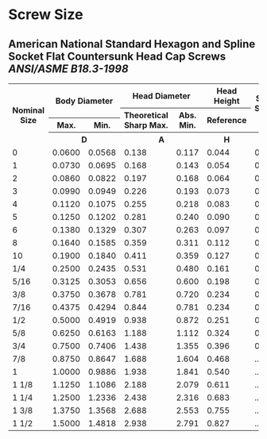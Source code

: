 # Screw Size
## American National Standard Hexagon and Spline Socket Flat Countersunk Head Cap Screws _ANSI/ASME B18.3-1998_

<table>
  <tr>
    <th rowspan="4">Nominal Size</th>
    <th rowspan="2" colspan="2">Body Diameter </th>
    <th colspan="2">Head Diameter</th>
    <th>Head Height</th>
    <th rowspan="3">Spline Socket Size</th>
    <th rowspan="2">Hexagon Socket Size</th>
    <th rowspan="2">Key Engagement</th>
  </tr>
  <tr>
    <th rowspan="2">Theoretical Sharp Max.</th>
    <th rowspan="2">Abs. Min.</th>
    <th rowspan="2">Reference</th>
  </tr>
  <tr>
    <th>Max.</th>
    <th>Min.</th>
    <th>Nom.</th>
    <th>Min.</th>
  </tr>
  <tr>
    <th colspan="2">D</th>
    <th colspan="2">A</th>
    <th>H</th>
    <th>M</th>
    <th>J</th>
    <th>T</th>
  </tr>  <tr>
    <td>0</td>
    <td>0.0600</td>
    <td>0.0568</td>
    <td>0.138</td>
    <td>0.117</td>
    <td>0.044</td>
    <td>0.048</td>
    <td>0.035</td>
    <td>0.025</td>
  </tr>
  <tr>
    <td>1</td>
    <td>0.0730</td>
    <td>0.0695</td>
    <td>0.168</td>
    <td>0.143</td>
    <td>0.054</td>
    <td>0.060</td>
    <td>0.050</td>
    <td>0.031</td>
  </tr>
  <tr>
    <td>2</td>
    <td>0.0860</td>
    <td>0.0822</td>
    <td>0.197</td>
    <td>0.168</td>
    <td>0.064</td>
    <td>0.060</td>
    <td>0.050</td>
    <td>0.038</td>
  </tr>
  <tr>
    <td>3</td>
    <td>0.0990</td>
    <td>0.0949</td>
    <td>0.226</td>
    <td>0.193</td>
    <td>0.073</td>
    <td>0.072</td>
    <td>1/16</td>
    <td>0.044</td>
  </tr>
  <tr>
    <td>4</td>
    <td>0.1120</td>
    <td>0.1075</td>
    <td>0.255</td>
    <td>0.218</td>
    <td>0.083</td>
    <td>0.072</td>
    <td>1/16</td>
    <td>0.055</td>
  </tr>
  <tr>
    <td>5</td>
    <td>0.1250</td>
    <td>0.1202</td>
    <td>0.281</td>
    <td>0.240</td>
    <td>0.090</td>
    <td>0.096</td>
    <td>5/64</td>
    <td>0.061</td>
  </tr>
  <tr>
    <td>6</td>
    <td>0.1380</td>
    <td>0.1329</td>
    <td>0.307</td>
    <td>0.263</td>
    <td>0.097</td>
    <td>0.096</td>
    <td>5/64</td>
    <td>0.066</td>
  </tr>
  <tr>
    <td>8</td>
    <td>0.1640</td>
    <td>0.1585</td>
    <td>0.359</td>
    <td>0.311</td>
    <td>0.112</td>
    <td>0.111</td>
    <td>3/32</td>
    <td>0.076</td>
  </tr>
  <tr>
    <td>10</td>
    <td>0.1900</td>
    <td>0.1840</td>
    <td>0.411</td>
    <td>0.359</td>
    <td>0.127</td>
    <td>0.145</td>
    <td>1/8</td>
    <td>0.087</td>
  </tr>
  <tr>
    <td>1/4</td>
    <td>0.2500</td>
    <td>0.2435</td>
    <td>0.531</td>
    <td>0.480</td>
    <td>0.161</td>
    <td>0.183</td>
    <td>5/32</td>
    <td>0.111</td>
  </tr>
  <tr>
    <td>5/16</td>
    <td>0.3125</td>
    <td>0.3053</td>
    <td>0.656</td>
    <td>0.600</td>
    <td>0.198</td>
    <td>0.216</td>
    <td>3/16</td>
    <td>0.135</td>
  </tr>
  <tr>
    <td>3/8</td>
    <td>0.3750</td>
    <td>0.3678</td>
    <td>0.781</td>
    <td>0.720</td>
    <td>0.234</td>
    <td>0.251</td>
    <td>7/32</td>
    <td>0.159</td>
  </tr>
  <tr>
    <td>7/16</td>
    <td>0.4375</td>
    <td>0.4294</td>
    <td>0.844</td>
    <td>0.781</td>
    <td>0.234</td>
    <td>0.291</td>
    <td>1/4</td>
    <td>0.159</td>
  </tr>
  <tr>
    <td>1/2</td>
    <td>0.5000</td>
    <td>0.4919</td>
    <td>0.938</td>
    <td>0.872</td>
    <td>0.251</td>
    <td>0.372</td>
    <td>5/16</td>
    <td>0.172</td>
  </tr>
  <tr>
    <td>5/8</td>
    <td>0.6250</td>
    <td>0.6163</td>
    <td>1.188</td>
    <td>1.112</td>
    <td>0.324</td>
    <td>0.454</td>
    <td>3/8</td>
    <td>0.220</td>
  </tr>
  <tr>
    <td>3/4</td>
    <td>0.7500</td>
    <td>0.7406</td>
    <td>1.438</td>
    <td>1.355</td>
    <td>0.396</td>
    <td>0.454</td>
    <td>1/2</td>
    <td>0.220</td>
  </tr>
  <tr>
    <td>7/8</td>
    <td>0.8750</td>
    <td>0.8647</td>
    <td>1.688</td>
    <td>1.604</td>
    <td>0.468</td>
    <td>...</td>
    <td>9/16</td>
    <td>0.248</td>
  </tr>
  <tr>
    <td>1</td>
    <td>1.0000</td>
    <td>0.9886</td>
    <td>1.938</td>
    <td>1.841</td>
    <td>0.540</td>
    <td>...</td>
    <td>5/8</td>
    <td>0.297</td>
  </tr>
  <tr>
    <td>1 1/8</td>
    <td>1.1250</td>
    <td>1.1086</td>
    <td>2.188</td>
    <td>2.079</td>
    <td>0.611</td>
    <td>...</td>
    <td>3/4</td>
    <td>0.325</td>
  </tr>
  <tr>
    <td>1 1/4</td>
    <td>1.2500</td>
    <td>1.2336</td>
      <td>2.438</td>
      <td>2.316</td>
      <td>0.683</td>
      <td>...</td>
      <td>7/8</td>
      <td>0.358</td>
    </tr>
    <tr>
      <td>1 3/8</td>
      <td>1.3750</td>
      <td>1.3568</td>
      <td>2.688</td>
      <td>2.553</td>
      <td>0.755</td>
      <td>...</td>
      <td>7/8</td>
      <td>0.402</td>
    </tr>
    <tr>
      <td>1 1/2</td>
      <td>1.5000</td>
      <td>1.4818</td>
      <td>2.938</td>
      <td>2.791</td>
      <td>0.827</td>
      <td>...</td>
      <td>1</td>
      <td>0.435</td>
    </tr>
</table>
